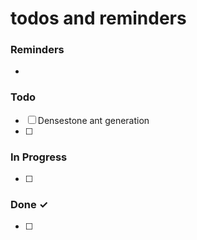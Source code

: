 # todos and reminders

### Reminders
- 

### Todo

- [ ] Densestone ant generation
- [ ] 

### In Progress

- [ ] 

### Done ✓

- [ ] 